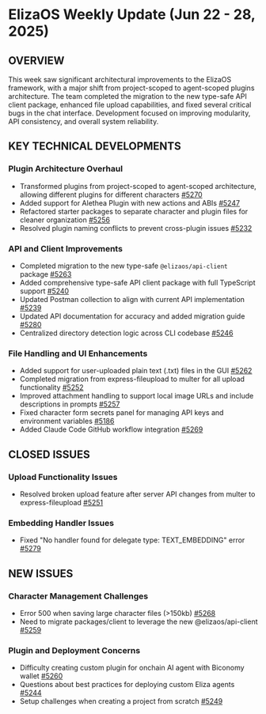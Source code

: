 # ElizaOS Weekly Update (Jun 22 - 28, 2025)

## OVERVIEW
This week saw significant architectural improvements to the ElizaOS framework, with a major shift from project-scoped to agent-scoped plugins architecture. The team completed the migration to the new type-safe API client package, enhanced file upload capabilities, and fixed several critical bugs in the chat interface. Development focused on improving modularity, API consistency, and overall system reliability.

## KEY TECHNICAL DEVELOPMENTS

### Plugin Architecture Overhaul
- Transformed plugins from project-scoped to agent-scoped architecture, allowing different plugins for different characters [#5270](https://github.com/elizaos/eliza/pull/5270)
- Added support for Alethea Plugin with new actions and ABIs [#5247](https://github.com/elizaos/eliza/pull/5247)
- Refactored starter packages to separate character and plugin files for cleaner organization [#5256](https://github.com/elizaos/eliza/pull/5256)
- Resolved plugin naming conflicts to prevent cross-plugin issues [#5232](https://github.com/elizaos/eliza/pull/5232)

### API and Client Improvements
- Completed migration to the new type-safe `@elizaos/api-client` package [#5263](https://github.com/elizaos/eliza/pull/5263)
- Added comprehensive type-safe API client package with full TypeScript support [#5240](https://github.com/elizaos/eliza/pull/5240)
- Updated Postman collection to align with current API implementation [#5239](https://github.com/elizaos/eliza/pull/5239)
- Updated API documentation for accuracy and added migration guide [#5280](https://github.com/elizaos/eliza/pull/5280)
- Centralized directory detection logic across CLI codebase [#5246](https://github.com/elizaos/eliza/pull/5246)

### File Handling and UI Enhancements
- Added support for user-uploaded plain text (.txt) files in the GUI [#5262](https://github.com/elizaos/eliza/pull/5262)
- Completed migration from express-fileupload to multer for all upload functionality [#5252](https://github.com/elizaos/eliza/pull/5252)
- Improved attachment handling to support local image URLs and include descriptions in prompts [#5257](https://github.com/elizaos/eliza/pull/5257)
- Fixed character form secrets panel for managing API keys and environment variables [#5186](https://github.com/elizaos/eliza/pull/5186)
- Added Claude Code GitHub workflow integration [#5269](https://github.com/elizaos/eliza/pull/5269)

## CLOSED ISSUES

### Upload Functionality Issues
- Resolved broken upload feature after server API changes from multer to express-fileupload [#5251](https://github.com/elizaos/eliza/issues/5251)

### Embedding Handler Issues
- Fixed "No handler found for delegate type: TEXT_EMBEDDING" error [#5279](https://github.com/elizaos/eliza/issues/5279)

## NEW ISSUES

### Character Management Challenges
- Error 500 when saving large character files (>150kb) [#5268](https://github.com/elizaos/eliza/issues/5268)
- Need to migrate packages/client to leverage the new @elizaos/api-client [#5259](https://github.com/elizaos/eliza/issues/5259)

### Plugin and Deployment Concerns
- Difficulty creating custom plugin for onchain AI agent with Biconomy wallet [#5260](https://github.com/elizaos/eliza/issues/5260)
- Questions about best practices for deploying custom Eliza agents [#5244](https://github.com/elizaos/eliza/issues/5244)
- Setup challenges when creating a project from scratch [#5249](https://github.com/elizaos/eliza/issues/5249)